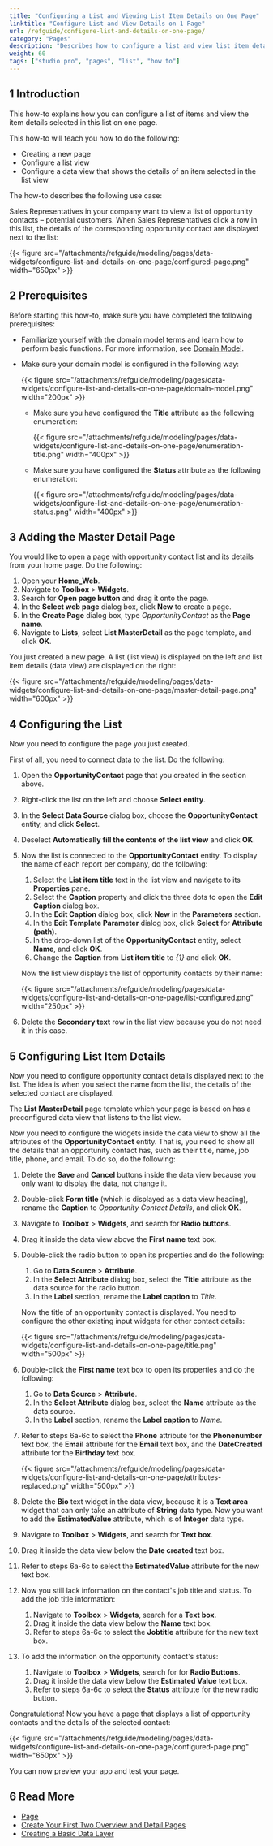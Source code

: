 ```yaml
---
title: "Configuring a List and Viewing List Item Details on One Page"
linktitle: "Configure List and View Details on 1 Page"
url: /refguide/configure-list-and-details-on-one-page/
category: "Pages"
description: "Describes how to configure a list and view list item details on one page in Mendix Studio Pro."
weight: 60
tags: ["studio pro", "pages", "list", "how to"]
---
```


## 1 Introduction 

This how-to explains how you can configure a list of items and view the item details selected in this list on one page. 

This how-to will teach you how to do the following:

* Creating a new page
* Configure a list view
* Configure a data view that shows the details of an item selected in the list view

The how-to describes the following use case: 

Sales Representatives in your company want to view a list of opportunity contacts – potential customers. When Sales Representatives click a row in this list, the details of the corresponding opportunity contact are displayed next to the list:

{{< figure src="/attachments/refguide/modeling/pages/data-widgets/configure-list-and-details-on-one-page/configured-page.png" width="650px" >}}

## 2 Prerequisites

Before starting this how-to, make sure you have completed the following prerequisites:

* Familiarize yourself with the domain model terms and learn how to perform basic functions. For more information, see [Domain Model](/refguide/domain-model/).
* Make sure your domain model is configured in the following way:

    {{< figure src="/attachments/refguide/modeling/pages/data-widgets/configure-list-and-details-on-one-page/domain-model.png" width="200px" >}}

    * Make sure you have configured the **Title** attribute as the following enumeration:

        {{< figure src="/attachments/refguide/modeling/pages/data-widgets/configure-list-and-details-on-one-page/enumeration-title.png" width="400px" >}}

    * Make sure you have configured the **Status** attribute as the following enumeration:

        {{< figure src="/attachments/refguide/modeling/pages/data-widgets/configure-list-and-details-on-one-page/enumeration-status.png" width="400px" >}}

## 3 Adding the Master Detail Page

You would like to open a page with opportunity contact list and its details from your home page. Do the following:

1. Open your **Home_Web**. 
2. Navigate to **Toolbox** > **Widgets**.
3. Search for **Open page button** and drag it onto the page.
4. In the **Select web page** dialog box, click **New** to create a page.
5. In the **Create Page** dialog box,  type *OpportunityContact* as the **Page name**.
6. Navigate to **Lists**, select **List MasterDetail** as the page template, and click **OK**.

You just created a new page. A list (list view) is displayed on the left and list item details (data view) are displayed on the right:

{{< figure src="/attachments/refguide/modeling/pages/data-widgets/configure-list-and-details-on-one-page/master-detail-page.png" width="600px" >}} 

## 4 Configuring the List

Now you need to configure the page you just created. 

First of all, you need to connect data to the list. Do the following:

1. Open the **OpportunityContact** page that you created in the section above.
2. Right-click the list on the left and choose **Select entity**.
3. In the **Select Data Source** dialog box, choose the **OpportunityContact** entity, and click **Select**.
4. Deselect **Automatically fill the contents of the list view** and click **OK**.
5. Now the list is connected to the **OpportunityContact** entity. To display the name of each report per company, do the following:

    1. Select the **List item title** text in the list view and navigate to its **Properties** pane.
    2. Select the **Caption** property and click the three dots to open the **Edit Caption** dialog box.
    3. In the **Edit Caption** dialog box, click **New** in the **Parameters** section.
    4. In the **Edit Template Parameter** dialog box, click **Select** for **Attribute (path)**.
    5. In the drop-down list of the **OpportunityContact** entity, select **Name**, and click **OK**.
    6. Change the **Caption** from **List item title** to *{1}* and click **OK**.

    Now the list view displays the list of opportunity contacts by their name:

    {{< figure src="/attachments/refguide/modeling/pages/data-widgets/configure-list-and-details-on-one-page/list-configured.png" width="250px" >}} 

6. Delete the **Secondary text** row in the list view because you do not need it in this case.

## 5 Configuring List Item Details

Now you need to configure opportunity contact details displayed next to the list. The idea is when you select the name from the list, the details of the selected contact are displayed. 

The **List MasterDetail** page template which your page is based on has a preconfigured data view that listens to the list view.

Now you need to configure the widgets inside the data view to show all the attributes of the **OpportunityContact** entity. That is, you need to show all the details that an opportunity contact has, such as their title, name, job title, phone, and email. To do so, do the following:

1. Delete the **Save** and **Cancel** buttons inside the data view because you only want to display the data, not change it.
2. Double-click **Form title** (which is displayed as a data view heading), rename the **Caption** to *Opportunity Contact Details*, and click **OK**.
3. Navigate to **Toolbox** > **Widgets**, and search for **Radio buttons**.
4. Drag it inside the data view above the **First name** text box.
5. Double-click the radio button to open its properties and do the following:

    1. Go to **Data Source** > **Attribute**. 
    2. In the **Select Attribute** dialog box, select the **Title** attribute as the data source for the radio button. 
    3. In the **Label** section, rename the **Label caption** to *Title*.

    Now the title of an opportunity contact is displayed. You need to configure the other existing input widgets for other contact details:

    {{< figure src="/attachments/refguide/modeling/pages/data-widgets/configure-list-and-details-on-one-page/title.png" width="500px" >}}

6. Double-click the **First name** text box to open its properties and do the following:

    1. Go to **Data Source** > **Attribute**. 
    2. In the **Select Attribute** dialog box, select the **Name** attribute as the data source.
    3. In the **Label** section, rename the **Label caption** to *Name*.

7. Refer to steps 6a-6c to select the **Phone** attribute for the **Phonenumber** text box, the **Email** attribute for the **Email** text box, and the **DateCreated** attribute for the **Birthday** text box.

    {{< figure src="/attachments/refguide/modeling/pages/data-widgets/configure-list-and-details-on-one-page/attributes-replaced.png" width="500px" >}}

8. Delete the **Bio** text widget in the data view, because it is a **Text area** widget that can only take an attribute of **String** data type. Now you want to add the **EstimatedValue** attribute, which is of **Integer** data type.
9. Navigate to **Toolbox** > **Widgets**, and search for **Text box**.
10. Drag it inside the data view below the **Date created** text box. 
11. Refer to steps 6a-6c to select the **EstimatedValue** attribute for the new text box.
12. Now you still lack information on the contact's job title and status. To add the job title information:

    1. Navigate to **Toolbox** > **Widgets**, search for a **Text box**.
    2. Drag it inside the data view below the **Name** text box.
    3. Refer to steps 6a-6c to select the **Jobtitle** attribute for the new text box.

13. To add the information on the opportunity contact's status:

    1. Navigate to **Toolbox** > **Widgets**, search for for **Radio Buttons**.
    2. Drag it inside the data view below the **Estimated Value** text box.
    3. Refer to steps 6a-6c to select the **Status** attribute for the new radio button.

Congratulations! Now you have a page that displays a list of opportunity contacts and the details of the selected contact:

{{< figure src="/attachments/refguide/modeling/pages/data-widgets/configure-list-and-details-on-one-page/configured-page.png" width="650px" >}}

You can now preview your app and test your page.

## 6 Read More

* [Page](/refguide/page/)
* [Create Your First Two Overview and Detail Pages](/howto/front-end/create-your-first-two-overview-and-detail-pages/)
* [Creating a Basic Data Layer](/refguide/create-a-basic-data-layer/)
